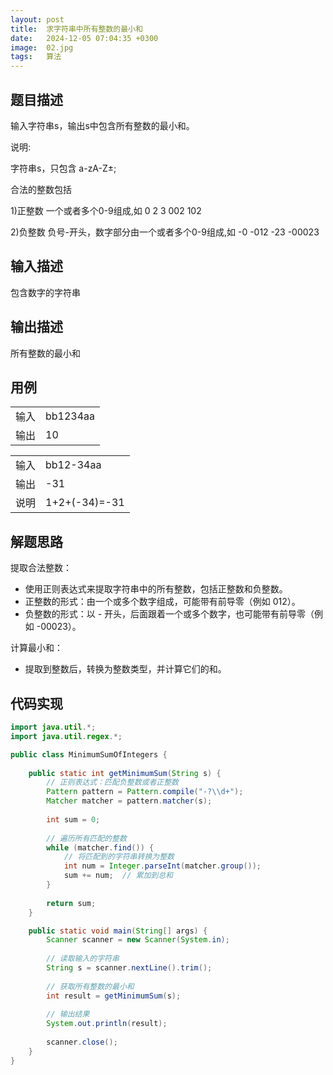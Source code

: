 ```yaml
---
layout: post
title:  求字符串中所有整数的最小和
date:   2024-12-05 07:04:35 +0300
image:  02.jpg
tags:   算法
---
```


## 题目描述

输入字符串s，输出s中包含所有整数的最小和。

说明:

字符串s，只包含 a-zA-Z±;

合法的整数包括

1)正整数 一个或者多个0-9组成,如 0 2 3 002 102

2)负整数 负号-开头，数字部分由一个或者多个0-9组成,如 -0 -012 -23 -00023

## 输入描述

包含数字的字符串

## 输出描述

所有整数的最小和

## 用例

|     |      |
|-----|------|
| 输入 | bb1234aa|
| 输出 |10|

|     |      |
|-----|------|
| 输入 | bb12-34aa|
| 输出 |-31|
| 说明 |1+2+(-34)=-31|

## 解题思路

提取合法整数：

- 使用正则表达式来提取字符串中的所有整数，包括正整数和负整数。
- 正整数的形式：由一个或多个数字组成，可能带有前导零（例如 012）。
- 负整数的形式：以 - 开头，后面跟着一个或多个数字，也可能带有前导零（例如 -00023）。

计算最小和：

- 提取到整数后，转换为整数类型，并计算它们的和。

## 代码实现

```java
import java.util.*;
import java.util.regex.*;

public class MinimumSumOfIntegers {
    
    public static int getMinimumSum(String s) {
        // 正则表达式：匹配负整数或者正整数
        Pattern pattern = Pattern.compile("-?\\d+");
        Matcher matcher = pattern.matcher(s);
        
        int sum = 0;
        
        // 遍历所有匹配的整数
        while (matcher.find()) {
            // 将匹配到的字符串转换为整数
            int num = Integer.parseInt(matcher.group());
            sum += num;  // 累加到总和
        }
        
        return sum;
    }

    public static void main(String[] args) {
        Scanner scanner = new Scanner(System.in);
        
        // 读取输入的字符串
        String s = scanner.nextLine().trim();
        
        // 获取所有整数的最小和
        int result = getMinimumSum(s);
        
        // 输出结果
        System.out.println(result);
        
        scanner.close();
    }
}
```
